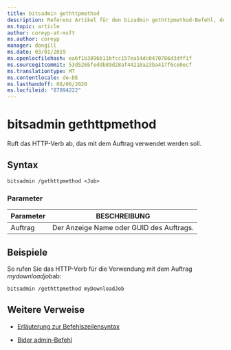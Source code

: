 ```yaml
---
title: bitsadmin gethttpmethod
description: Referenz Artikel für den bizadmin gethttpmethod-Befehl, der das HTTP-Verb abruft, das mit dem Auftrag verwendet wird.
ms.topic: article
author: coreyp-at-msft
ms.author: coreyp
manager: dongill
ms.date: 03/01/2019
ms.openlocfilehash: ea6f1b3896b11bfcc157ea54dc0470786d3dff1f
ms.sourcegitcommit: 53d526bfeddb89d28af44210a23ba417f6ce0ecf
ms.translationtype: MT
ms.contentlocale: de-DE
ms.lasthandoff: 08/06/2020
ms.locfileid: "87894222"
---
```

# <a name="bitsadmin-gethttpmethod"></a>bitsadmin gethttpmethod

Ruft das HTTP-Verb ab, das mit dem Auftrag verwendet werden soll.

## <a name="syntax"></a>Syntax

```
bitsadmin /gethttpmethod <Job>
```

### <a name="parameters"></a>Parameter

| Parameter | BESCHREIBUNG |
| -------------- | -------------- |
| Auftrag | Der Anzeige Name oder GUID des Auftrags. |

## <a name="examples"></a>Beispiele

So rufen Sie das HTTP-Verb für die Verwendung mit dem Auftrag *mydownloadjob*ab:

```
bitsadmin /gethttpmethod myDownloadJob
```

## <a name="additional-references"></a>Weitere Verweise

- [Erläuterung zur Befehlszeilensyntax](command-line-syntax-key.md)

- [Bider admin-Befehl](bitsadmin.md)
